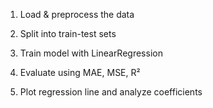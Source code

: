 1. Load & preprocess the data


2. Split into train-test sets


3. Train model with LinearRegression


4. Evaluate using MAE, MSE, R²


5. Plot regression line and analyze coefficients
